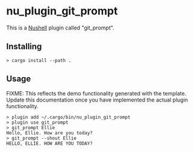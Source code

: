 # nu_plugin_git_prompt

This is a [Nushell](https://nushell.sh/) plugin called "git_prompt".

## Installing

```nushell
> cargo install --path .
```

## Usage

FIXME: This reflects the demo functionality generated with the template. Update this documentation
once you have implemented the actual plugin functionality.

```nushell
> plugin add ~/.cargo/bin/nu_plugin_git_prompt
> plugin use git_prompt
> git_prompt Ellie
Hello, Ellie. How are you today?
> git_prompt --shout Ellie
HELLO, ELLIE. HOW ARE YOU TODAY?
```

